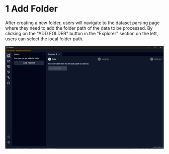# 1 Add Folder

After creating a new folder, users will navigate to the dataset parsing page where they need to add the folder path of the data to be processed. By clicking on the "ADD FOLDER" button in the "Explorer" section on the left, users can select the local folder path.

![Image](img/image_46.png)

